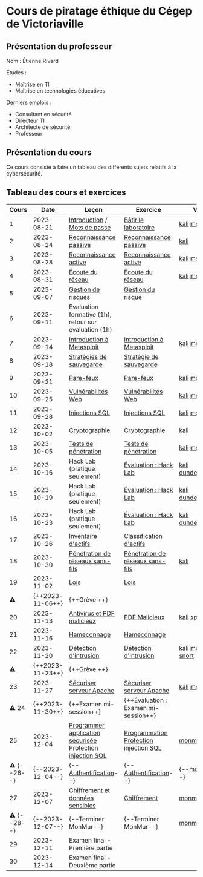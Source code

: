 # Cours de piratage éthique du Cégep de Victoriaville

## Présentation du professeur

Nom : Étienne Rivard

Études :

- Maîtrise en TI
- Maîtrise en technologies éducatives

Derniers emplois :

- Consultant en sécurité
- Directeur TI
- Architecte de sécurité
- Professeur

## Présentation du cours

Ce cours consiste à faire un tableau des différents sujets relatifs à la cybersécurité.

## Tableau des cours et exercices

[kali]: labo/Installation_Kali_VirtualBox.md 'Kali'
[msf]: labo/Installation_Metasploitable_VirtualBox.md 'Metasploitable'
[xp]: labo/Installation_WindowsXP_VirtualBox.md 'Windows XP'
[gogo]: labo/Installation_Gogo_VirtualBox.md 'Gogo - Hack Lab'
[dundermifflin]: labo/Installation_DunderMifflin.md 'Dunder Mifflin - Hack Lab'
[snort]: labo/Installation_Snort_VirtualBox.md 'Snort'
[monmur]: labo/Installation_MonMur_VirtualBox.md 'MonMur'

| Cours | Date       | Leçon                                                                                                                                               | Exercice                                                                                                                            | VM                         |
| ----- | ---------- | --------------------------------------------------------------------------------------------------------------------------------------------------- | ----------------------------------------------------------------------------------------------------------------------------------- | -------------------------- |
| 1     | 2023-08-21 | [Introduction](lecons/01_Introduction.md) / [Mots de passe](lecons/01b_Mots_de_passe.md)                                                            | [Bâtir le laboratoire](exercices/01_Exercices_Laboratoire.md)                                                                       | [kali][] [msf][] [xp][]    |
| 2     | 2023-08-24 | [Reconnaissance passive](lecons/02_Reconnaissance_passive.md)                                                                                       | [Reconnaissance passive](exercices/02_Exercices_Reconnaissance_passive.md)                                                          | [kali][]                   |
| 3     | 2023-08-28 | [Reconnaissance active](lecons/03_Reconnaissance_active.md)                                                                                         | [Reconnaissance active](exercices/03_Reconnaissance_active.md)                                                                      | [kali][] [msf][] [xp][]    |
| 4     | 2023-08-31 | [Écoute du réseau](lecons/04_Ecoute_reseau.md)                                                                                                      | [Écoute du réseau](exercices/04_Ecoute_reseau.md)                                                                                   | [kali][] [msf][]           |
| 5     | 2023-09-07 | [Gestion de risques](lecons/05_Gestion_de_risques.md)                                                                                               | [Gestion du risque](exercices/05_Gestion_de_risques.md)                                                                             |
| 6     | 2023-09-11 | Evaluation formative (1h), retour sur évaluation (1h)                                                                                               |                                                                                                                                     |                            |
| 7     | 2023-09-14 | [Introduction à Metasploit](lecons/06_Intro_Metasploit.md)                                                                                          | [Introduction à Metasploit](exercices/06_Intro_Metasploit.md)                                                                       | [kali][] [msf][]           |
| 8     | 2023-09-18 | [Stratégies de sauvegarde](lecons/07_Strategies_sauvegarde.md)                                                                                      | [Stratégie de sauvegarde](exercices/07_strategie_sauvegarde.md)                                                                     |
| 9     | 2023-09-21 | [Pare-feux](lecons/08_Pare_feu.md)                                                                                                                  | [Pare-feux](exercices/08_Pare_feu.md)                                                                                               | [kali][] [msf][]           |
| 10    | 2023-09-25 | [Vulnérabilités Web](lecons/19_Vulnerabilites_Web.md)                                                                                               | [Vulnérabilités Web](exercices/19_Vulnerabilites_Web.md)                                                                            | [kali][] [msf][]           |
| 11    | 2023-09-28 | [Injections SQL](lecons/20_Injection_SQL.md)                                                                                                        | [Injections SQL](exercices/20_Injection_SQL.md)                                                                                     | [kali][] [msf][]           |
| 12    | 2023-10-02 | [Cryptographie](lecons/10_Cryptographie.md)                                                                                                         | [Cryptographie](exercices/10_Cryptographie.md)                                                                                      | [kali][]                   |
| 13    | 2023-10-05 | [Tests de pénétration](lecons/14_Tests_penetration.md)                                                                                              | [Tests de pénétration](exercices/14_Tests_penetration.md)                                                                           | [kali][] [msf][] [xp][]    |
| 14    | 2023-10-16 | Hack Lab (pratique seulement)                                                                                                                       | [Évaluation : Hack Lab](evaluations/Hack_lab.md)                                                                                    | [kali][] [dundermifflin][] |
| 15    | 2023-10-19 | Hack Lab (pratique seulement)                                                                                                                       | [Évaluation : Hack Lab](evaluations/Hack_lab.md)                                                                                    | [kali][] [dundermifflin][] |
| 16    | 2023-10-23 | Hack Lab (pratique seulement)                                                                                                                       | [Évaluation : Hack Lab](evaluations/Hack_lab.md)                                                                                    | [kali][] [dundermifflin][] |
| 17    | 2023-10-26 | [Inventaire d'actifs](lecons/11_Inventaire_Actifs.md)                                                                                               | [Classification d'actifs](exercices/10_classification_actifs.md)                                                                    |
| 18    | 2023-10-30 | [Pénétration de réseaux sans-fils](lecons/13_Penetration_reseau_sans_fils.md)                                                                       | [Pénétration de réseaux sans-fils](exercices/13_Penetration_reseau_sans_fils.md)                                                    | [kali][]                   |
| 19    | 2023-11-02 | [Lois](lecons/18_Lois.md)                                                                                                                           | [Lois](exercices/18_Lois.md)                                                                                                        |
| :warning:    | {++2023-11-06++} | {++Grève    ++}                      |                                                                                      |           |
| 20    | 2023-11-13 | [Antivirus et PDF malicieux](lecons/09_Antivirus_et_PDF_malicieux.md)                                                                               | [PDF Malicieux](exercices/09_PDF_Malicieux.md)                                                                                      | [kali][] [xp][]            |
| 21    | 2023-11-16 | [Hameçonnage](lecons/10_Hameconnage.md)                                                                                                             | [Hameconnage](exercices/10_Hameconnage.md)                                                                                          |
| 22    | 2023-11-20 | [Détection d'intrusion](lecons/17_Detection_intrusion.md)                                                                                           | [Détection d'intrusion](exercices/17_Detection_intrusion.md)                                                                        | [kali][] [msf][] [snort][] |
| :warning:    | {++2023-11-23++} | {++Grève    ++}                      |                                                                                      |           |
| 23    | 2023-11-27 | [Sécuriser serveur Apache](lecons/21_Securiser_Apache.md)                                                                                           | [Sécuriser serveur Apache](exercices/21_Securiser_Apache.md)                                                                        | [kali][] [monmur][]        |
| :warning: 24  | {++2023-11-30++} | {++Examen mi-session++}                                                                                                                                   | {++Évaluation : Examen mi-session++}                                                                                                      |
| 25    | 2023-12-04 | [Programmer application sécurisée](lecons/22_Programmer_application_securisee.md) <br/> [Protection injection SQL](lecons/23_Protection_Injection_SQL.md) | [Programmation](exercices/22_Programmer_application_securisee.md) <br/>[Protection injection SQL](exercices/23_Proteger_injection_SQL.md) | [monmur][]                 |
| :warning: {--26--}    | {--2023-12-04--} | {--[Authentification](lecons/25_Authentification.md)--}                                                                                                   | {--[Authentification](exercices/25_Authentification.md)--}                                                                                | {--[monmur][]--}                 |
| 27    | 2023-12-07 | [Chiffrement et données sensibles](lecons/24_Chiffrement_et_donnees_sensibles.md)                                                                   | [Chiffrement](exercices/24_Chiffrement.md)                                                                                          | [monmur][]                 |
| :warning: {--28--}    | {--2023-12-07--} | {--Terminer MonMur--}                                                                                                                                     | {--Terminer MonMur--}                                                                                                                     | [monmur][]                 |
| 29    | 2023-12-11 | Examen final - Première partie                                                                                                                      |
| 30    | 2023-12-14 | Examen final - Deuxième partie                                                                                                                      |
